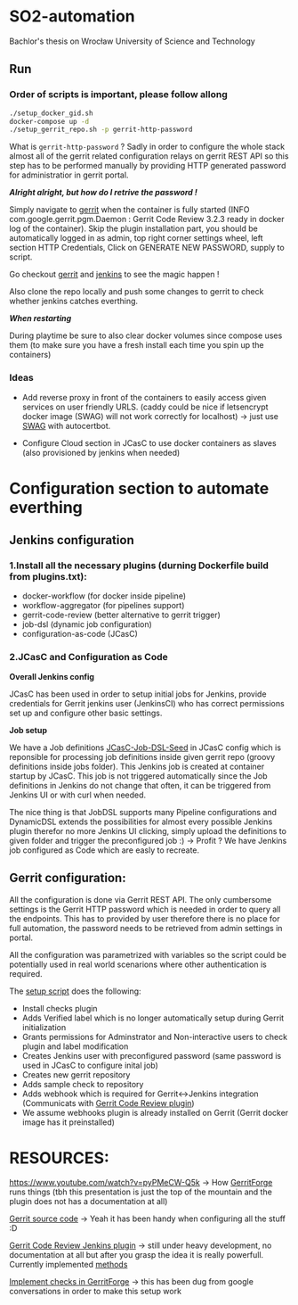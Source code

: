# SO2-automation

Bachlor's thesis on Wrocław University of Science and Technology

## Run

### **Order of scripts is important, please follow allong**

```bash
./setup_docker_gid.sh
docker-compose up -d
./setup_gerrit_repo.sh -p gerrit-http-password
```

What is `gerrit-http-password` ? Sadly in order to configure the whole stack almost all of the gerrit related configuration relays on gerrit REST API so this step has to be performed manually by providing HTTP generated password for administratior in gerrit portal.

**_Alright alright, but how do I retrive the password !_**

Simply navigate to [gerrit](http://localhost:8080) when the container is fully started (INFO com.google.gerrit.pgm.Daemon : Gerrit Code Review 3.2.3 ready in docker log of the container). Skip the plugin installation part, you should be automatically logged in as admin, top right corner settings wheel, left section HTTP Credentials, Click on GENERATE NEW PASSWORD, supply to script.

Go checkout [gerrit](http://localhost:8080) and [jenkins](http://localhost:8081) to see the magic happen !

Also clone the repo locally and push some changes to gerrit to check whether jenkins catches everthing.

**_When restarting_**

During playtime be sure to also clear docker volumes since compose uses them (to make sure you have a fresh install each time you spin up the containers)

### Ideas

- Add reverse proxy in front of the containers to easily access given services on user friendly URLS. (caddy could be nice if letsencrypt docker image (SWAG) will not work correctly for localhost) -> just use [SWAG](https://hub.docker.com/r/linuxserver/swag) with autocertbot. 

- Configure Cloud section in JCasC to use docker containers as slaves (also provisioned by jenkins when needed)

# Configuration section to automate everthing

## Jenkins configuration

### 1.Install all the necessary plugins (durning Dockerfile build from plugins.txt):

- docker-workflow (for docker inside pipeline)
- workflow-aggregator (for pipelines support)
- gerrit-code-review (better alternative to gerrit trigger)
- job-dsl (dynamic job configuration)
- configuration-as-code (JCasC)

### 2.JCasC and Configuration as Code

**Overall Jenkins config**

JCasC has been used in order to setup initial jobs for Jenkins, provide credentials for Gerrit jenkins user (JenkinsCI) who has correct permissions set up and configure other basic settings.

**Job setup**

We have a Job definitions [JCasC-Job-DSL-Seed](jenkins/JCasC/jobs.yml) in JCasC config which is reponsible for processing job definitions inside given gerrit repo (groovy definitions inside jobs folder). This Jenkins job is created at container startup by JCasC. This job is not triggered automatically since the Job definitions in Jenkins do not change that often, it can be triggered from Jenkins UI or with curl when needed.

The nice thing is that JobDSL supports many Pipeline configurations and DynamicDSL extends the possibilities for almost every possible Jenkins plugin therefor no more Jenkins UI clicking, simply upload the definitions to given folder and trigger the preconfigured job :) -> Profit ? We have Jenkins job configured as Code which are easly to recreate.

## Gerrit configuration:

All the configuration is done via Gerrit REST API. The only cumbersome settings is the Gerrit HTTP password which is needed in order to query all the endpoints. This has to provided by user therefore there is no place for full automation, the password needs to be retrieved from admin settings in portal.

All the configuration was parametrized with variables so the script could be potentially used in real world scenarions where other authentication is required.

The [setup script](setup_gerrit_repo.sh) does the following:

- Install checks plugin
- Adds Verified label which is no longer automatically setup during Gerrit initialization
- Grants permissions for Adminstrator and Non-interactive users to check plugin and label modification
- Creates Jenkins user with preconfigured password (same password is used in JCasC to configure inital job)
- Creates new gerrit repository
- Adds sample check to repository
- Adds webhook which is required for Gerrit<->Jenkins integration (Communicats with [Gerrit Code Review plugin](https://plugins.jenkins.io/gerrit-code-review/))
- We assume webhooks plugin is already installed on Gerrit (Gerrit docker image has it preinstalled)

# RESOURCES:

https://www.youtube.com/watch?v=pyPMeCW-Q5k -> How [GerritForge](https://gerrit-ci.gerritforge.com/) runs things (tbh this presentation is just the top of the mountain and the plugin does not has a documentation at all)

[Gerrit source code](https://gerrit-review.googlesource.com/) -> Yeah it has been handy when configuring all the stuff :D

[Gerrit Code Review Jenkins plugin](https://plugins.jenkins.io/gerrit-code-review/) -> still under heavy development, no documentation at all but after you grasp the idea it is really powerfull. Currently implemented [methods](https://www.jenkins.io/doc/pipeline/steps/gerrit-code-review/#gerritreview-gerrit-review-label)

[Implement checks in GerritForge](https://gerrit-review.googlesource.com/c/gerrit-ci-scripts/+/224327) -> this has been dug from google conversations in order to make this setup work
